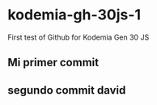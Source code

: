 # kodemia-gh-30js-1

First test of Github for Kodemia Gen 30 JS

## Mi primer commit

## segundo commit david
